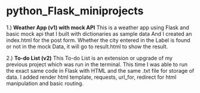 # python_Flask_miniprojects

1.) **Weather App (v1) with mock API**
This is a weather app using Flask and basic mock api that I built with dictionaries as sample data
And I created an index.html for the post form. Whether the city entered in the Label is found or not 
in the mock Data, it will go to result.html to show the result.

2.) **To-do List (v2)**
This To-do List is an extension or upgrade of my previous project which was run in the terminal.
This time I was able to run the exact same code in Flask with HTML and the same .txt file for storage of data.
I added render html template, requests, url_for, redirect for html manipulation and basic routing.

